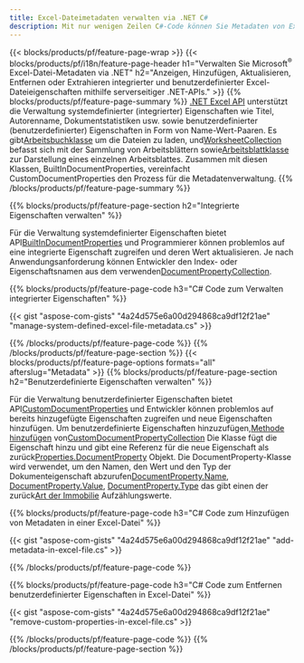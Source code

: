 ```yaml
---
title: Excel-Dateimetadaten verwalten via .NET C#
description: Mit nur wenigen Zeilen C#-Code können Sie Metadaten von Excel-Dateien anzeigen, hinzufügen, bearbeiten, entfernen oder extrahieren
---
```

{{< blocks/products/pf/feature-page-wrap >}}
{{< blocks/products/pf/i18n/feature-page-header h1="Verwalten Sie Microsoft<sup>&reg;</sup> Excel-Datei-Metadaten via .NET" h2="Anzeigen, Hinzufügen, Aktualisieren, Entfernen oder Extrahieren integrierter und benutzerdefinierter Excel-Dateieigenschaften mithilfe serverseitiger .NET-APIs." >}}
{{% blocks/products/pf/feature-page-summary %}}
[.NET Excel API](/cells/de/net/) unterstützt die Verwaltung systemdefinierter (integrierter) Eigenschaften wie Titel, Autorenname, Dokumentstatistiken usw. sowie benutzerdefinierter (benutzerdefinierter) Eigenschaften in Form von Name-Wert-Paaren. Es gibt[Arbeitsbuchklasse](https://reference.aspose.com/cells/net/aspose.cells/workbook) um die Dateien zu laden, und[WorksheetCollection](https://reference.aspose.com/cells/net/aspose.cells/worksheetcollection) befasst sich mit der Sammlung von Arbeitsblättern sowie[Arbeitsblattklasse](https://reference.aspose.com/cells/net/aspose.cells/worksheet) zur Darstellung eines einzelnen Arbeitsblattes. Zusammen mit diesen Klassen, BuiltInDocumentProperties, vereinfacht CustomDocumentProperties den Prozess für die Metadatenverwaltung.
{{% /blocks/products/pf/feature-page-summary %}}

{{% blocks/products/pf/feature-page-section h2="Integrierte Eigenschaften verwalten" %}}

 Für die Verwaltung systemdefinierter Eigenschaften bietet API[BuiltInDocumentProperties](https://reference.aspose.com/cells/net/aspose.cells/workbook/properties/builtindocumentproperties) und Programmierer können problemlos auf eine integrierte Eigenschaft zugreifen und deren Wert aktualisieren. Je nach Anwendungsanforderung können Entwickler den Index- oder Eigenschaftsnamen aus dem verwenden[DocumentPropertyCollection](https://reference.aspose.com/cells/net/aspose.cells.properties/documentpropertycollection). 

{{% blocks/products/pf/feature-page-code h3="C# Code zum Verwalten integrierter Eigenschaften" %}}

{{< gist "aspose-com-gists" "4a24d575e6a00d294868ca9df12f21ae" "manage-system-defined-excel-file-metadata.cs" >}}

{{% /blocks/products/pf/feature-page-code %}}
{{% /blocks/products/pf/feature-page-section %}}
{{< blocks/products/pf/feature-page-options formats="all" afterslug="Metadata" >}}
{{% blocks/products/pf/feature-page-section h2="Benutzerdefinierte Eigenschaften verwalten" %}}

 Für die Verwaltung benutzerdefinierter Eigenschaften bietet API[CustomDocumentProperties](https://reference.aspose.com/cells/net/aspose.cells/workbook/properties/customdocumentproperties) und Entwickler können problemlos auf bereits hinzugefügte Eigenschaften zugreifen und neue Eigenschaften hinzufügen. Um benutzerdefinierte Eigenschaften hinzuzufügen,[Methode hinzufügen](https://reference.aspose.com/cells/net/aspose.cells.properties/customdocumentpropertycollection/methods/add/index) von[CustomDocumentPropertyCollection](https://reference.aspose.com/cells/net/aspose.cells.properties/customdocumentpropertycollection) Die Klasse fügt die Eigenschaft hinzu und gibt eine Referenz für die neue Eigenschaft als zurück[Properties.DocumentProperty](https://reference.aspose.com/cells/net/aspose.cells.properties/documentproperty) Objekt. Die DocumentProperty-Klasse wird verwendet, um den Namen, den Wert und den Typ der Dokumenteigenschaft abzurufen[DocumentProperty.Name](https://reference.aspose.com/cells/net/aspose.cells.properties/documentproperty/properties/name), [DocumentProperty.Value](https://reference.aspose.com/cells/net/aspose.cells.properties/documentproperty/properties/value),  [DocumentProperty.Type](https://reference.aspose.com/cells/net/aspose.cells.properties/documentproperty/properties/type) das gibt einen der zurück[Art der Immobilie](https://reference.aspose.com/cells/net/aspose.cells.properties/propertytype) Aufzählungswerte.
 
{{% blocks/products/pf/feature-page-code h3="C# Code zum Hinzufügen von Metadaten in einer Excel-Datei" %}}

{{< gist "aspose-com-gists" "4a24d575e6a00d294868ca9df12f21ae" "add-metadata-in-excel-file.cs" >}}

{{% /blocks/products/pf/feature-page-code %}}


{{% blocks/products/pf/feature-page-code h3="C# Code zum Entfernen benutzerdefinierter Eigenschaften in Excel-Datei" %}}

{{< gist "aspose-com-gists" "4a24d575e6a00d294868ca9df12f21ae" "remove-custom-properties-in-excel-file.cs" >}}

{{% /blocks/products/pf/feature-page-code %}}
{{% /blocks/products/pf/feature-page-section %}}
